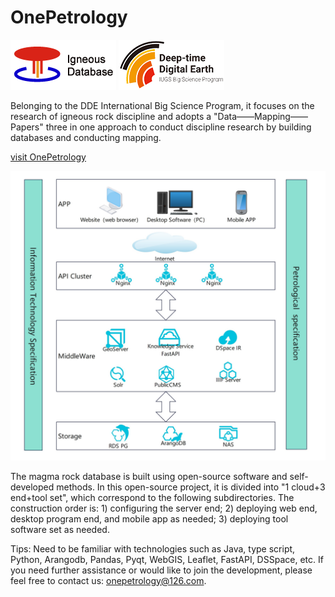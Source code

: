 # OnePetrology
![OnePetrology Igneous Database ](images/logo.png) 
![DDE of IUGS](images/ddelogo.png)

Belonging to the DDE International Big Science Program, it focuses on the research of igneous rock discipline and adopts a "Data——Mapping——Papers" three in one approach to conduct discipline research by building databases and conducting mapping. 



[visit OnePetrology](https://dde.igeodata.org)


![Structure](images/structure.jpg)

The magma rock database is built using open-source software and self-developed methods. In this open-source project, it is divided into "1 cloud+3 end+tool set", which correspond to the following subdirectories. The construction order is: 1) configuring the server end; 2) deploying web end, desktop program end, and mobile app as needed; 3) deploying tool software set as needed.

Tips: Need to be familiar with technologies such as Java, type script, Python, Arangodb, Pandas, Pyqt, WebGIS, Leaflet, FastAPI, DSSpace, etc. If you need further assistance or would like to join the development, please feel free to contact us: onepetrology@126.com.

